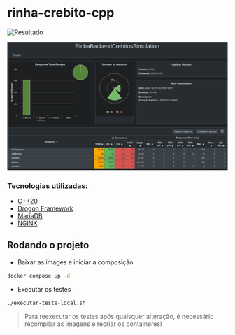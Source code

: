 # rinha-crebito-cpp

![Resultado](https://github.com/an-tao/drogon/wiki/images/drogon-white17.jpg)

![Resultado](run.png)

### Tecnologias utilizadas:
- [C++20](https://en.cppreference.com/w/cpp/20)
- [Drogon Framework](https://github.com/drogonframework/drogon)
- [MariaDB](https://mariadb.org/)
- [NGINX](https://nginx.org/)

## Rodando o projeto

- Baixar as images e iniciar a composição
```bash
docker compose up -d
```

- Executar os testes
```bash
./executar-teste-local.sh
```

> Para reexecutar os testes após quaisquer alteração, é necessário recompilar as imagens e recriar os containeres!

